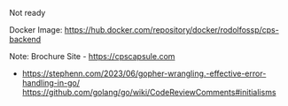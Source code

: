 Not ready

Docker Image: https://hub.docker.com/repository/docker/rodolfossp/cps-backend

Note: Brochure Site - https://cpscapsule.com


- https://stephenn.com/2023/06/gopher-wrangling.-effective-error-handling-in-go/
https://github.com/golang/go/wiki/CodeReviewComments#initialisms
